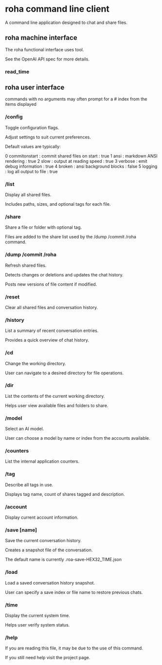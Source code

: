 # roha command line client

A command line application designed to chat and share files.

## roha machine interface

The roha functional interface uses tool.

See the OpenAI API spec for more details.

### read_time


## roha user interface

commands with no arguments may often prompt for a # index from
the items displayed

### /config

Toggle configuration flags.

Adjust settings to suit current preferences.

Default values are typically:

0 commitonstart : commit shared files on start : true
1 ansi : markdown ANSI rendering : true
2 slow : output at reading speed : true
3 verbose : emit debug information : true
4 broken : ansi background blocks : false
5 logging : log all output to file : true

### /list

Display all shared files.

Includes paths, sizes, and optional tags for each file.

### /share

Share a file or folder with optional tag.

Files are added to the share list used by the /dump /commit /roha command.

### /dump /commit /roha

Refresh shared files. 

Detects changes or deletions and updates the chat history.

Posts new versions of file content if modified.

### /reset

Clear all shared files and conversation history.

### /history

List a summary of recent conversation entries. 

Provides a quick overview of chat history.

### /cd

Change the working directory. 

User can navigate to a desired directory for file operations.

### /dir

List the contents of the current working directory. 

Helps user view available files and folders to share.


### /model

Select an AI model.

User can choose a model by name or index from the accounts available.

### /counters

List the internal application counters.

### /tag

Describe all tags in use.

Displays tag name, count of shares tagged and description.

### /account

Display current account information.

### /save [name]

Save the current conversation history. 

Creates a snapshot file of the conversation.

The default name is currently .roa-save-HEX32_TIME.json

### /load

Load a saved conversation history snapshot.

User can specify a save index or file name to restore previous chats.


### /time

Display the current system time. 

Helps user verify system status.

### /help

If you are reading this file, it may be due to the use of this command.

If you still need help visit the project page.
